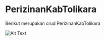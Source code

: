 # PerizinanKabTolikara
Berikut merupakan crud PerizinanKabTolikara

![Alt Text](path/to/foto/halaman_login.png)


